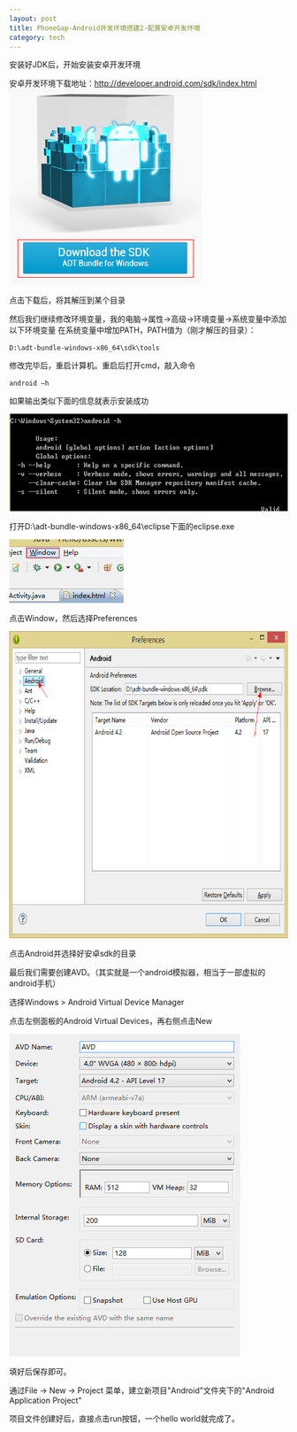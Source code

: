 ```yaml
---
layout: post
title: PhoneGap-Android开发环境搭建2-配置安卓开发环境
category: tech
---
```

安装好JDK后，开始安装安卓开发环境

安卓开发环境下载地址：<a href="http://developer.android.com/sdk/index.html" target="_blank">http://developer.android.com/sdk/index.html</a>
<a href="/images/2013/01/2.1.png"><img class="alignnone size-full wp-image-2238" alt="2.1" src="/images/2013/01/2.1.png" width="348" height="355" /></a>

点击下载后，将其解压到某个目录

然后我们继续修改环境变量，我的电脑->属性->高级->环境变量->系统变量中添加以下环境变量
在系统变量中增加PATH，PATH值为（刚才解压的目录）：

```
D:\adt-bundle-windows-x86_64\sdk\tools
```

修改完毕后，重启计算机。重启后打开cmd，敲入命令

```
android –h
```

如果输出类似下面的信息就表示安装成功

<img class="alignnone size-full wp-image-2239" alt="2.2" src="/images/2013/01/2.2.png" width="603" height="176" />

打开D:\adt-bundle-windows-x86_64\eclipse下面的eclipse.exe

<img class="alignnone size-full wp-image-2240" alt="2.3" src="/images/2013/01/2.3.png" width="207" height="115" />

点击Window，然后选择Preferences

<img class="alignnone size-full wp-image-2241" alt="2.4" src="/images/2013/01/2.4.png" width="707" height="555" />

点击Android并选择好安卓sdk的目录

最后我们需要创建AVD。（其实就是一个android模拟器，相当于一部虚拟的android手机）

选择Windows > Android Virtual Device Manager

点击左侧面板的Android Virtual Devices，再右侧点击New

<img class="alignnone size-full wp-image-2242" alt="2.5" src="/images/2013/01/2.5.png" width="418" height="583" />

填好后保存即可。

通过File -> New -> Project 菜单，建立新项目"Android"文件夹下的"Android Application Project"

项目文件创建好后，直接点击run按钮，一个hello world就完成了。
